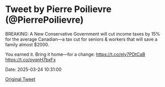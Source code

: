 # Tweet by Pierre Poilievre (@PierrePoilievre)

BREAKING: A New Conservative Government will cut income taxes by 15% for the average Canadian—a tax cut for seniors &amp; workers that will save a family almost $2000.

You earned it. Bring it home—for a change: https://t.co/eIy7PDtCaB https://t.co/oyqnH7bxFx

Date: 2025-03-24 10:31:00

[Original Tweet](https://x.com/PierrePoilievre/status/1904118745481580897)
